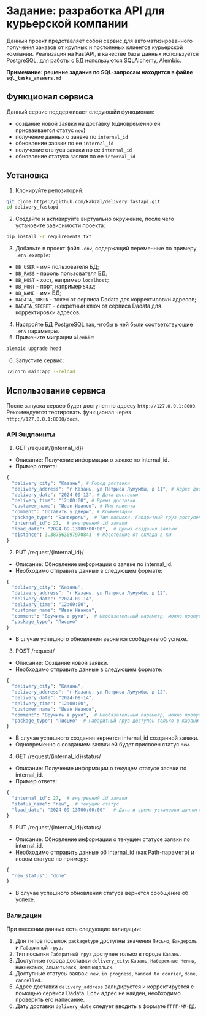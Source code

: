# Задание: разработка API для курьерской компании

Данный проект представляет собой сервис для автоматизированного получения заказов от крупных и постоянных клиентов курьерской компании. Реализация на FastAPI, 
в качестве базы данных используется PostgreSQL, для работы с БД используются SQLAlchemy, Alembic.

**Примечание: решение задания по SQL-запросам находится в файле `sql_tasks_answers.md`**

## Функционал сервиса
Данный сервис поддерживает следующйи функционал:
- создание новой заявки на доставку (одновременно ей присваивается статус `new`)
- получение данных о заявке по `internal_id`
- обновление заявки по ее `internal_id`
- получение статуса заявки по ее `internal_id`
- обновление статуса заявки по ее `internal_id`

## Установка
1. Клонируйте репозиторий:
```bash
git clone https://github.com/kabzal/delivery_fastapi.git
cd delivery_fastapi
```
2. Создайте и активируйте виртуально окружение, после чего установите зависимости проекта:
```bash
pip install -r requirements.txt
```
3. Добавьте в проект файл `.env`, содержащий переменные по примеру `.env.example`:
- `DB_USER` - имя пользователя БД;
- `DB_PASS` - пароль пользователя БД;
- `DB_HOST` - хост, например `localhost`;
- `DB_PORT` - порт, например `5432`;
- `DB_NAME` - имя БД;
- `DADATA_TOKEN` - токен от сервиса Dadata для корректировки адресов;
- `DADATA_SECRET` - секретный ключ от сервиса Dadata для корректировки адресов.
4. Настройте БД PostgreSQL так, чтобы в ней были соответствующие `.env` параметры.
5. Примените миграции `alembic`:
```bash
alembic upgrade head
```
6. Запустите сервис:
```bash
uvicorn main:app --reload
```

## Использование сервиса
После запуска сервер будет доступен по адресу `http://127.0.0.1:8000`. Рекомендуется тестировать функционал через `http://127.0.0.1:8000/docs`.

### API Эндпоинты
1. GET /request/{internal_id}/
- Описание: Получение информации о заявке по internal_id.
- Пример ответа:
```python
{
  "delivery_city": "Казань", # Город доставки
  "delivery_address": "г Казань, ул Патриса Лумумбы, д 11", # Адрес доставки
  "delivery_date": "2024-09-13", # Дата доставки
  "delivery_time": "12:00:00", # Время доставки
  "customer_name": "Иван Иванов", # Имя клиента
  "comment": "Оставить у двери", # Комментарий
  "package_type": "Бандероль",  # Тип посылки. Габаритный груз доступен только в Казани
  "internal_id": 27,  # внутренний id заявки
  "load_date": "2024-09-13T00:00:00",  # Время создания заявки
  "distance": 3.387563097970843  # Расстояние от склада в км
}
```
2. PUT /request/{internal_id}/
- Описание: Обновление информации о заявке по internal_id.
- Необходимо отправить данные в следующем формате:
```python
{
  "delivery_city": "Казань",
  "delivery_address": "г Казань, ул Патриса Лумумбы, д 12",
  "delivery_date": "2024-09-14",
  "delivery_time": "12:00:00",
  "customer_name": "Иван Иванов",
  "comment": "Вручить в руки",  # Необязательный параметр, можно пропустить, тогда комментария не будет
  "package_type": "Письмо"
}
```
- В случае успешного обновления вернется сообщение об успехе.
3. POST /request/
- Описание: Создание новой заявки.
- Необходимо отправить данные в следующем формате:
```python
{
  "delivery_city": "Казань",
  "delivery_address": "г Казань, ул Патриса Лумумбы, д 12",
  "delivery_date": "2024-09-14",
  "delivery_time": "12:00:00",
  "customer_name": "Иван Иванов",
  "comment": "Вручить в руки",  # Необязательный параметр, можно пропустить, тогда комментария не будет
  "package_type": "Письмо"  # Габаритный груз доступен только в Казани
}
```
- В случае успешного создания вернется internal_id созданной заявки.
- Одновременно с созданием заявки ей будет присвоен статус `new`.
4. GET /request/{internal_id}/status/
- Описание: Получение информации о текущем статусе заявки по internal_id.
- Пример ответа:
```python
{
  "internal_id": 27,  # внутренний id заявки
  "status_name": "new",  # текущий статус
  "load_date": "2024-09-13T00:00:00"   # Дата и время установки данного статуса
}
```
5. PUT /request/{internal_id}/status/
- Описание: Обновление информации о текущем статусе заявки по internal_id.
- Необходимо отправить данные об internal_id (как Path-параметр) и новом статусе по примеру:
```python
{
  "new_status": "done"
}
```
- В случае успешного обновления статуса вернется сообщение об успехе.

### Валидации
При внесении данных есть следующие валидации:
1. Для типов посылок `packagetype` доступны значения `Письмо`, `Бандероль` и `Габаритный груз`.
2. Тип посылки `Габаритный груз` доступен только в городе `Казань`.
3. Доступные города доставки `delivery_city`: `Казань`, `Набережные Челны`, `Нижнекамск`, `Альметьевск`, `Зеленодольск`.
4. Доступные статусы заявок: `new`, `in progress`, `handed to courier`, `done`, `cancelled`.
5. Адрес доставки `delivery_address` валидируется и корректируется с помощью сервиса Dadata. Если адрес не найден, необходимо проверить его написание.
6. Дату доставки `delivery_date` следует вводить в формате `ГГГГ-ММ-ДД`.

